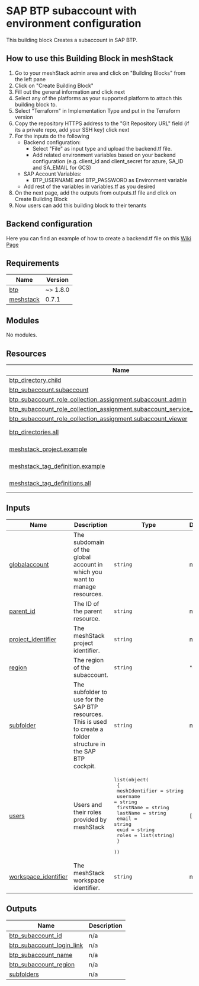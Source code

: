 # SAP BTP subaccount with environment configuration

This building block Creates a subaccount in SAP BTP.

## How to use this Building Block in meshStack

1. Go to your meshStack admin area and click on "Building Blocks" from the left pane
2. Click on "Create Building Block"
3. Fill out the general information and click next
4. Select any of the platforms as your supported platform to attach this building block to.
5. Select "Terraform" in Implementation Type and put in the Terraform version
6. Copy the repository HTTPS address to the "Git Repository URL" field (if its a private repo, add your SSH key) click next
7. For the inputs do the following
    - Backend configuration:
        - Select "File" as input type and upload the backend.tf file.
        - Add related environment variables based on your backend configuration (e.g. client_id and client_secret for azure, SA_ID and SA_EMAIL for GCS)
    - SAP Account Variables:
        - BTP_USERNAME and BTP_PASSWORD as Environment variable
    - Add rest of the variables in variables.tf as you desired
8. On the next page, add the outputs from outputs.tf file and click on Create Building Block
9. Now users can add this building block to their tenants

## Backend configuration

Here you can find an example of how to create a backend.tf file on this [Wiki Page](https://github.com/meshcloud/building-blocks/wiki/%5BUser-Guide%5D-Setting-up-the-Backend-for-terraform-state#how-to-configure-backendtf-file-for-these-providers)
<!-- BEGIN_TF_DOCS -->
## Requirements

| Name | Version |
|------|---------|
| <a name="requirement_btp"></a> [btp](#requirement\_btp) | ~> 1.8.0 |
| <a name="requirement_meshstack"></a> [meshstack](#requirement\_meshstack) | 0.7.1 |

## Modules

No modules.

## Resources

| Name | Type |
|------|------|
| [btp_directory.child](https://registry.terraform.io/providers/SAP/btp/latest/docs/resources/directory) | resource |
| [btp_subaccount.subaccount](https://registry.terraform.io/providers/SAP/btp/latest/docs/resources/subaccount) | resource |
| [btp_subaccount_role_collection_assignment.subaccount_admin](https://registry.terraform.io/providers/SAP/btp/latest/docs/resources/subaccount_role_collection_assignment) | resource |
| [btp_subaccount_role_collection_assignment.subaccount_service_admininstrator](https://registry.terraform.io/providers/SAP/btp/latest/docs/resources/subaccount_role_collection_assignment) | resource |
| [btp_subaccount_role_collection_assignment.subaccount_viewer](https://registry.terraform.io/providers/SAP/btp/latest/docs/resources/subaccount_role_collection_assignment) | resource |
| [btp_directories.all](https://registry.terraform.io/providers/SAP/btp/latest/docs/data-sources/directories) | data source |
| [meshstack_project.example](https://registry.terraform.io/providers/meshcloud/meshstack/0.7.1/docs/data-sources/project) | data source |
| [meshstack_tag_definition.example](https://registry.terraform.io/providers/meshcloud/meshstack/0.7.1/docs/data-sources/tag_definition) | data source |
| [meshstack_tag_definitions.all](https://registry.terraform.io/providers/meshcloud/meshstack/0.7.1/docs/data-sources/tag_definitions) | data source |

## Inputs

| Name | Description | Type | Default | Required |
|------|-------------|------|---------|:--------:|
| <a name="input_globalaccount"></a> [globalaccount](#input\_globalaccount) | The subdomain of the global account in which you want to manage resources. | `string` | n/a | yes |
| <a name="input_parent_id"></a> [parent\_id](#input\_parent\_id) | The ID of the parent resource. | `string` | n/a | yes |
| <a name="input_project_identifier"></a> [project\_identifier](#input\_project\_identifier) | The meshStack project identifier. | `string` | n/a | yes |
| <a name="input_region"></a> [region](#input\_region) | The region of the subaccount. | `string` | `"eu30"` | no |
| <a name="input_subfolder"></a> [subfolder](#input\_subfolder) | The subfolder to use for the SAP BTP resources. This is used to create a folder structure in the SAP BTP cockpit. | `string` | n/a | yes |
| <a name="input_users"></a> [users](#input\_users) | Users and their roles provided by meshStack | <pre>list(object(<br/>    {<br/>      meshIdentifier = string<br/>      username       = string<br/>      firstName      = string<br/>      lastName       = string<br/>      email          = string<br/>      euid           = string<br/>      roles          = list(string)<br/>    }<br/>  ))</pre> | `[]` | no |
| <a name="input_workspace_identifier"></a> [workspace\_identifier](#input\_workspace\_identifier) | The meshStack workspace identifier. | `string` | n/a | yes |

## Outputs

| Name | Description |
|------|-------------|
| <a name="output_btp_subaccount_id"></a> [btp\_subaccount\_id](#output\_btp\_subaccount\_id) | n/a |
| <a name="output_btp_subaccount_login_link"></a> [btp\_subaccount\_login\_link](#output\_btp\_subaccount\_login\_link) | n/a |
| <a name="output_btp_subaccount_name"></a> [btp\_subaccount\_name](#output\_btp\_subaccount\_name) | n/a |
| <a name="output_btp_subaccount_region"></a> [btp\_subaccount\_region](#output\_btp\_subaccount\_region) | n/a |
| <a name="output_subfolders"></a> [subfolders](#output\_subfolders) | n/a |
<!-- END_TF_DOCS -->